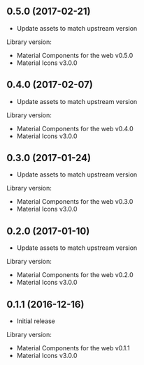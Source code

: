 ## 0.5.0 (2017-02-21)

- Update assets to match upstream version

Library version: 

- Material Components for the web v0.5.0
- Material Icons v3.0.0

## 0.4.0 (2017-02-07)

- Update assets to match upstream version

Library version: 

- Material Components for the web v0.4.0
- Material Icons v3.0.0

## 0.3.0 (2017-01-24)

- Update assets to match upstream version

Library version: 

- Material Components for the web v0.3.0
- Material Icons v3.0.0

## 0.2.0 (2017-01-10)

- Update assets to match upstream version

Library version: 

- Material Components for the web v0.2.0
- Material Icons v3.0.0

## 0.1.1 (2016-12-16)

- Initial release

Library version: 

- Material Components for the web v0.1.1
- Material Icons v3.0.0
